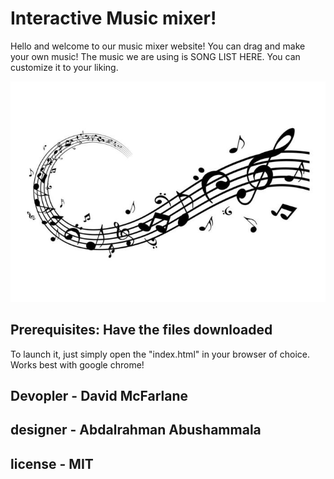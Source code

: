 # Interactive Music mixer!
Hello and welcome to our music mixer website! You can drag and make your own music! The music we are using is SONG LIST HERE. You can customize it to your liking. 

![](images/musicnote.jpeg)
## Prerequisites: Have the files downloaded
To launch it, just simply open the "index.html" in your browser of choice. Works best with google chrome!

## Devopler - David McFarlane
## designer - Abdalrahman Abushammala 
## license - MIT
